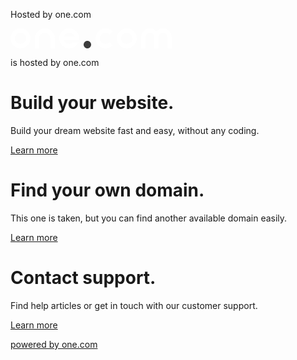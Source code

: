 Hosted by one.com

![One.com](data:image/svg+xml,%3Csvg%20width%3D%22258%22%20height%3D%2232%22%20viewBox%3D%220%200%20258%2032%22%20xmlns%3D%22http%3A%2F%2Fwww.w3.org%2F2000%2Fsvg%22%3E%3Cg%20fill%3D%22none%22%20fill-rule%3D%22evenodd%22%3E%3Cpath%20d%3D%22M244%200c-4.182%200-7.935%201.833-10.5%204.739C230.935%201.833%20227.182%200%20223%200c-7.732%200-14%206.268-14%2014v18h7V14l.004-.241C216.131%2010.005%20219.215%207%20223%207c3.866%200%207%203.134%207%207v18h7V14l.004-.241C237.131%2010.005%20240.215%207%20244%207c3.866%200%207%203.134%207%207v18h7V14c0-7.732-6.268-14-14-14M186%2025c-4.971%200-9-4.029-9-9s4.029-9%209-9%209%204.029%209%209-4.029%209-9%209m0-25c-8.837%200-16%207.164-16%2016%200%208.837%207.163%2016%2016%2016s16-7.163%2016-16c0-8.836-7.163-16-16-16M152.0137%207c2.57%200%204.882%201.083%206.522%202.81l4.95-4.95c-2.908-2.993-6.969-4.86-11.472-4.86-8.837%200-16%207.164-16%2016%200%208.837%207.163%2016%2016%2016%204.503%200%208.564-1.866%2011.472-4.86l-4.95-4.951c-1.64%201.728-3.952%202.811-6.522%202.811-4.971%200-9-4.029-9-9s4.029-9%209-9%22%20fill%3D%22%23FFF%22%2F%3E%3Cpath%20d%3D%22M123%2020c3.313%200%206%202.687%206%206s-2.687%206-6%206-6-2.687-6-6%202.687-6%206-6%22%20fill%3D%22%233C3C3C%22%2F%3E%3Cpath%20d%3D%22M85.5117%2013.0005c1.236-3.496%204.569-6%208.488-6%203.919%200%207.253%202.504%208.489%206h-16.977zm24.488%203c0-8.837-7.163-16-16-16-8.836%200-16%207.163-16%2016%200%208.836%207.164%2016%2016%2016%206.523%200%2012.133-3.903%2014.625-9.5h-8.4c-1.617%201.548-3.81%202.5-6.225%202.5-4.103%200-7.564-2.746-8.648-6.5h24.454c.128-.815.194-1.65.194-2.5zM55%200c-8.836%200-16%207.164-16%2016v16h7v-2.77l.001.001L46%2016l.004-.266C46.144%2010.887%2050.118%207%2055%207c4.971%200%209%204.029%209%209v13.23l.001-.001L64%2032h7V16l-.003-.315C70.829%206.994%2063.731%200%2055%200M16%2025c-4.971%200-9-4.029-9-9s4.029-9%209-9%209%204.029%209%209-4.029%209-9%209m0-25C7.164%200%200%207.164%200%2016c0%208.837%207.164%2016%2016%2016s16-7.163%2016-16c0-8.836-7.164-16-16-16%22%20fill%3D%22%23FFF%22%2F%3E%3C%2Fg%3E%3C%2Fsvg%3E)

is hosted by one.com

Build your website.
===================

Build your dream website fast and easy, without any coding.

[Learn more](https://www.one.com/en/websitebuilder?utm_source=hosted_by&utm_medium=hosted_by&utm_campaign=domain-only)

Find your own domain.
=====================

This one is taken, but you can find another available domain easily.

[Learn more](https://www.one.com/en/domain?utm_source=hosted_by&utm_medium=hosted_by&utm_campaign=domain-only)

Contact support.
================

Find help articles or get in touch with our customer support.

[Learn more](https://www.one.com/en/info/contact?utm_source=hosted_by&utm_medium=hosted_by&utm_campaign=domain-only)

[powered by one.com](https://www.one.com/?utm_source=hosted_by?utm_source=hosted_by&utm_medium=hosted_by&utm_campaign=domain-only)